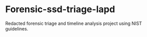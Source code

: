 # Forensic-ssd-triage-lapd
Redacted forensic triage and timeline analysis project using NIST guidelines.
